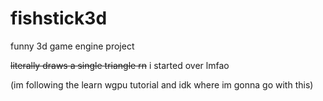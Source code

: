 # fishstick3d
funny 3d game engine project

~~literally draws a single triangle rn~~ i started over lmfao

(im following the learn wgpu tutorial and idk where im gonna go with this)
